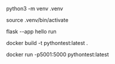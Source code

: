 python3 -m venv .venv

source .venv/bin/activate

flask --app hello run


docker build -t pythontest:latest . 


docker run -p5001:5000 pythontest:latest